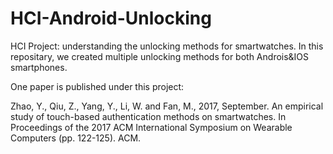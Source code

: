 # HCI-Android-Unlocking
HCI Project: understanding the unlocking methods for smartwatches. In this repositary, we created multiple unlocking methods for both Androis&IOS smartphones.

One paper is published under this project:

Zhao, Y., Qiu, Z., Yang, Y., Li, W. and Fan, M., 2017, September. An empirical study of touch-based authentication methods on smartwatches. In Proceedings of the 2017 ACM International Symposium on Wearable Computers (pp. 122-125). ACM.

